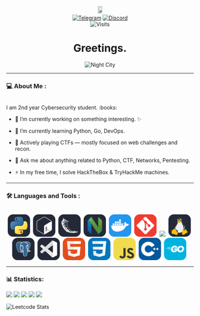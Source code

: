 
<div align="center" class="Header">
  <img src="https://media4.giphy.com/media/v1.Y2lkPTc5MGI3NjExaG1jNmk4YTVocGJuZnZ4eHY3cWM0Y2hmcmxsbG1kbjc4YWx6YzBmbiZlcD12MV9pbnRlcm5hbF9naWZfYnlfaWQmY3Q9Zw/kjETcOXKdbYLS/giphy.gif" width="15%" height="15%"/><br/>
</div>
<div align="center" class="Contact">
<a href="https://t.me/user0635"><img src="https://img.shields.io/badge/Telegram-008cf0?style=for-the-badge&logo=telegram&logoColor=white" alt="Telegram"/></a>
<a href="https://discordapp.com/users/1359066294657224798"><img src="https://img.shields.io/badge/Discord-%237289da?style=for-the-badge&logo=discord&logoColor=white" alt="Discord"/></a>
</div>
<div align="center">
  <img src="https://komarev.com/ghpvc/?username=Qurclinc&style=flat-square&color=blue" alt="Visits"/>
</div>

<div align="center"><b><h1>Greetings.</h1></b></div>

<div align="center">
  <img src="https://i.pinimg.com/originals/9e/bc/54/9ebc549a09fbda098d4dbb388362306c.jpg" alt="Night City" width="55%" height="55%"/>
  <!-- <img src="https://media4.giphy.com/media/v1.Y2lkPTc5MGI3NjExaG1jNmk4YTVocGJuZnZ4eHY3cWM0Y2hmcmxsbG1kbjc4YWx6YzBmbiZlcD12MV9pbnRlcm5hbF9naWZfYnlfaWQmY3Q9Zw/kjETcOXKdbYLS/giphy.gif" width="25%" height="25%"/> -->
  <!-- <img src="https://media3.giphy.com/media/v1.Y2lkPTc5MGI3NjExc3ZpMjI4aWtqOXl3Y21zbHhzdzU5Y3RxZXR3YnV5cDN6NnA4cHlubSZlcD12MV9pbnRlcm5hbF9naWZfYnlfaWQmY3Q9Zw/ggK04fdPVARRtH8w7G/giphy.gif"/> -->
</div>

---

### :computer: About Me :

<br/>
I am 2nd year Cybersecurity student. :books:
<br/>

- :telescope: I’m currently working on something interesting. :sparkles:

- :seedling: I’m currently learning Python, Go, DevOps.

- :mag_right: Actively playing CTFs — mostly focused on web challenges and recon.

- :speech_balloon: Ask me about anything related to Python, CTF, Networks, Pentesting. 

- :zap: In my free time, I solve HackTheBox & TryHackMe machines.

---

### :hammer_and_wrench: Languages and Tools :
<br/>
<div align="center">
  <img src="https://github.com/tandpfun/skill-icons/raw/main/icons/Python-Dark.svg" height="60" />&nbsp;
  <img src="https://github.com/tandpfun/skill-icons/raw/main/icons/Bash-Dark.svg" height="60" />&nbsp;
  <img src="https://github.com/tandpfun/skill-icons/raw/main/icons/Flask-Dark.svg" height="60" />&nbsp;
  <img src="https://github.com/tandpfun/skill-icons/raw/main/icons/NeoVim-Dark.svg" height="60" />&nbsp;
  <img src="https://github.com/tandpfun/skill-icons/raw/main/icons/Docker.svg" height="60" />&nbsp;
  <img src="https://github.com/tandpfun/skill-icons/raw/main/icons/Git.svg" height="60" />&nbsp;
  <img src="https://github.com/tandpfun/skill-icons/raw/main/icons/Kali-Dark.svg" height="60" />&nbsp;
  <img src="https://github.com/tandpfun/skill-icons/raw/main/icons/Linux-Dark.svg" height="60" />&nbsp;
  <img src="https://github.com/tandpfun/skill-icons/blob/main/icons/PostgreSQL-Dark.svg" height="60" />&nbsp;
  <img src="https://github.com/tandpfun/skill-icons/blob/main/icons/VSCode-Dark.svg" height="60" />&nbsp;
  <img src="https://github.com/tandpfun/skill-icons/blob/main/icons/HTML.svg" height="60" />&nbsp;
  <img src="https://github.com/tandpfun/skill-icons/blob/main/icons/CSS.svg" height="60" />&nbsp;
  <img src="https://github.com/tandpfun/skill-icons/blob/main/icons/JavaScript.svg" height="60" />&nbsp;
  <img src="https://github.com/tandpfun/skill-icons/raw/main/icons/CPP.svg" height="60" />&nbsp;
  <img src="https://github.com/tandpfun/skill-icons/raw/main/icons/GoLang.svg" height="60" />&nbsp;
</div>
  
---

### :bar_chart: Statistics:
<!-- [![GitHub Streak](http://github-readme-streak-stats.herokuapp.com?user=Qurclinc&theme=dark&background=000000)](https://git.io/streak-stats) -->

<!-- [![Top Langs](https://github-readme-stats.vercel.app/api/top-langs/?username=Qurclinc&layout=compact&theme=vision-friendly-dark)](https://github.com/anuraghazra/github-readme-stats) -->

![](https://github-profile-summary-cards.vercel.app/api/cards/profile-details?username=Qurclinc&theme=tokyonight)
![](https://github-profile-summary-cards.vercel.app/api/cards/most-commit-language?username=Qurclinc&theme=tokyonight)
![](https://github-profile-summary-cards.vercel.app/api/cards/repos-per-language?username=Qurclinc&theme=tokyonight)
![](https://github-profile-summary-cards.vercel.app/api/cards/stats?username=Qurclinc&theme=tokyonight)
![](https://github-profile-summary-cards.vercel.app/api/cards/productive-time?username=daniilshat&theme=tokyonight)


![Leetcode Stats](https://leetcard.jacoblin.cool/Qurclinc)
<!-- [![KnlnKS's LeetCode stats](https://leetcode-stats-six.vercel.app/api?username=Qurclinc&theme=dark)](https://github.com/KnlnKS/leetcode-stats) -->

<!--
**Qurclinc/Qurclinc** is a ✨ _special_ ✨ repository because its `README.md` (this file) appears on your GitHub profile.

Here are some ideas to get you started:

- 🔭 I’m currently working on ...
- 🌱 I’m currently learning ...
- 👯 I’m looking to collaborate on ...
- 🤔 I’m looking for help with ...
- 💬 Ask me about ...
- 📫 How to reach me: ...
- 😄 Pronouns: ...
- ⚡ Fun fact: ...
-->

